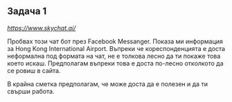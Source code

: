 ## Задача 1
*https://www.skychat.ai/*

Пробвах този чат бот през Facebook Messanger. Показа ми информация за Hong Kong International Airport. Въпреки че кореспонденцията е доста неформална под формата на чат, не е толкова лесно да ти покаже това което искаш. Предполагам въпреки това е доста по-лесно отколкото да се ровиш в сайта.

В крайна сметка предполагам, че може доста да е полезен и да ти свърши работа.